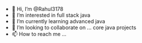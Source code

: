 - 👋 Hi, I’m @Rahul3178
- 👀 I’m interested in full stack java
- 🌱 I’m currently learning advanced java 
- 💞️ I’m looking to collaborate on ... core java projects 
- 📫 How to reach me ...

<!---
Rahul3178/Rahul3178 is a ✨ special ✨ repository because its `README.md` (this file) appears on your GitHub profile.
You can click the Preview link to take a look at your changes.
--->
